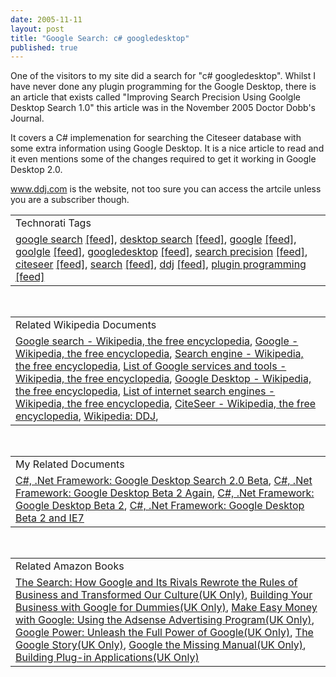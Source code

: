 ```yaml
---
date: 2005-11-11
layout: post
title: "Google Search: c# googledesktop"
published: true
---
```

One of the visitors to my site did a search for "c# googledesktop". Whilst I have never done any plugin programming for the Google Desktop, there is an article that exists called "Improving Search Precision Using Goolgle Desktop Search 1.0" this article was in the November 2005 Doctor Dobb's Journal.<p />It covers a C# implemenation for searching the Citeseer database with some extra information using Google Desktop. It is a nice article to read and it even mentions some of the changes required to get it working in Google Desktop 2.0.<p /><a href="http://www.ddj.com">www.ddj.com</a> is the website, not too sure you can access the artcile unless you are a subscriber though.<p /><table class="TechnoratiHead TagHeader">
<tr><td>Technorati Tags</td></tr>
<tr class="Technorati"><td>
<a href="http://www.technorati.com/tag/google%20search" class="Tag" rel="tag">google search</a> <a href="http://feeds.technorati.com/feed/posts/tag/google%20search" class="Tag">[feed]</a>, <a href="http://www.technorati.com/tag/desktop%20search" class="Tag" rel="tag">desktop search</a> <a href="http://feeds.technorati.com/feed/posts/tag/desktop%20search" class="Tag">[feed]</a>, <a href="http://www.technorati.com/tag/google" class="Tag" rel="tag">google</a> <a href="http://feeds.technorati.com/feed/posts/tag/google" class="Tag">[feed]</a>, <a href="http://www.technorati.com/tag/goolgle" class="Tag" rel="tag">goolgle</a> <a href="http://feeds.technorati.com/feed/posts/tag/goolgle" class="Tag">[feed]</a>, <a href="http://www.technorati.com/tag/googledesktop" class="Tag" rel="tag">googledesktop</a> <a href="http://feeds.technorati.com/feed/posts/tag/googledesktop" class="Tag">[feed]</a>, <a href="http://www.technorati.com/tag/search%20precision" class="Tag" rel="tag">search precision</a> <a href="http://feeds.technorati.com/feed/posts/tag/search%20precision" class="Tag">[feed]</a>, <a href="http://www.technorati.com/tag/citeseer" class="Tag" rel="tag">citeseer</a> <a href="http://feeds.technorati.com/feed/posts/tag/citeseer" class="Tag">[feed]</a>, <a href="http://www.technorati.com/tag/search" class="Tag" rel="tag">search</a> <a href="http://feeds.technorati.com/feed/posts/tag/search" class="Tag">[feed]</a>, <a href="http://www.technorati.com/tag/ddj" class="Tag" rel="tag">ddj</a> <a href="http://feeds.technorati.com/feed/posts/tag/ddj" class="Tag">[feed]</a>, <a href="http://www.technorati.com/tag/plugin%20programming" class="Tag" rel="tag">plugin programming</a> <a href="http://feeds.technorati.com/feed/posts/tag/plugin%20programming" class="Tag">[feed]</a>
</td></tr>
</table><br /><table class="TechnoratiHead TagHeader">
<tr><td>Related Wikipedia Documents</td></tr>
<tr class="Technorati"><td>
<a href="http://en.wikipedia.org/wiki/Google_search" class="Tag" rel="tag">Google search - Wikipedia, the free encyclopedia</a>, <a href="http://en.wikipedia.org/wiki/Google" class="Tag" rel="tag">Google - Wikipedia, the free encyclopedia</a>, <a href="http://en.wikipedia.org/wiki/Search_engine" class="Tag" rel="tag">Search engine - Wikipedia, the free encyclopedia</a>, <a href="http://en.wikipedia.org/wiki/Google_Groups" class="Tag" rel="tag">List of Google services and tools - Wikipedia, the free encyclopedia</a>, <a href="http://en.wikipedia.org/wiki/Google_Desktop_Search" class="Tag" rel="tag">Google Desktop - Wikipedia, the free encyclopedia</a>, <a href="http://en.wikipedia.org/wiki/List_of_search_engines" class="Tag" rel="tag">List of internet search engines - Wikipedia, the free encyclopedia</a>, <a href="http://en.wikipedia.org/wiki/CiteSeer" class="Tag" rel="tag">CiteSeer - Wikipedia, the free encyclopedia</a>, <a href="http://en.wikipedia.org/wiki/DDJ" class="Tag" rel="tag">Wikipedia: DDJ</a>, </td></tr>
</table><br /><table class="TechnoratiHead TagHeader">
<tr><td>My Related Documents</td></tr>
<tr class="Technorati"><td>
<a href="http://www.kinlan.co.uk/2005/08/google-desktop-search-20-beta.html" class="Tag" rel="tag">C#, .Net Framework: Google Desktop Search 2.0 Beta</a>, <a href="http://www.kinlan.co.uk/2005/08/google-desktop-beta-2-again.html" class="Tag" rel="tag">C#, .Net Framework: Google Desktop Beta 2 Again</a>, <a href="http://www.kinlan.co.uk/2005/08/google-desktop-beta-2.html" class="Tag" rel="tag">C#, .Net Framework: Google Desktop Beta 2</a>, <a href="http://www.kinlan.co.uk/2005/08/google-desktop-beta-2-and-ie7.html" class="Tag" rel="tag">C#, .Net Framework: Google Desktop Beta 2 and IE7</a>
</td></tr>
</table><br /><table class="TechnoratiHead TagHeader">
<tr><td>Related Amazon Books</td></tr>
<tr class="Technorati"><td>
<a href="http://www.amazon.co.uk/exec/obidos/redirect?tag=cnetfra-21%26link_code=xm2%26camp=2025%26creative=165953%26path=http://www.amazon.co.uk/gp/redirect.html%253fASIN=1857883616%2526tag=cnetfra-21%2526lcode=xm2%2526cID=2025%2526ccmID=165953%2526location=/o/ASIN/1857883616%25253FSubscriptionId=0CM2PVF6VAHJQKW5G782" class="Tag" rel="tag">The Search: How Google and Its Rivals Rewrote the Rules of Business and Transformed Our Culture(UK Only)</a>, <a href="http://www.amazon.co.uk/exec/obidos/redirect?tag=cnetfra-21%26link_code=xm2%26camp=2025%26creative=165953%26path=http://www.amazon.co.uk/gp/redirect.html%253fASIN=0764571435%2526tag=cnetfra-21%2526lcode=xm2%2526cID=2025%2526ccmID=165953%2526location=/o/ASIN/0764571435%25253FSubscriptionId=0CM2PVF6VAHJQKW5G782" class="Tag" rel="tag">Building Your Business with Google for Dummies(UK Only)</a>, <a href="http://www.amazon.co.uk/exec/obidos/redirect?tag=cnetfra-21%26link_code=xm2%26camp=2025%26creative=165953%26path=http://www.amazon.co.uk/gp/redirect.html%253fASIN=0321321146%2526tag=cnetfra-21%2526lcode=xm2%2526cID=2025%2526ccmID=165953%2526location=/o/ASIN/0321321146%25253FSubscriptionId=0CM2PVF6VAHJQKW5G782" class="Tag" rel="tag">Make Easy Money with Google: Using the Adsense Advertising Program(UK Only)</a>, <a href="http://www.amazon.co.uk/exec/obidos/redirect?tag=cnetfra-21%26link_code=xm2%26camp=2025%26creative=165953%26path=http://www.amazon.co.uk/gp/redirect.html%253fASIN=0072257873%2526tag=cnetfra-21%2526lcode=xm2%2526cID=2025%2526ccmID=165953%2526location=/o/ASIN/0072257873%25253FSubscriptionId=0CM2PVF6VAHJQKW5G782" class="Tag" rel="tag">Google Power: Unleash the Full Power of Google(UK Only)</a>, <a href="http://www.amazon.co.uk/exec/obidos/redirect?tag=cnetfra-21%26link_code=xm2%26camp=2025%26creative=165953%26path=http://www.amazon.co.uk/gp/redirect.html%253fASIN=055380457X%2526tag=cnetfra-21%2526lcode=xm2%2526cID=2025%2526ccmID=165953%2526location=/o/ASIN/055380457X%25253FSubscriptionId=0CM2PVF6VAHJQKW5G782" class="Tag" rel="tag">The Google Story(UK Only)</a>, <a href="http://www.amazon.co.uk/exec/obidos/redirect?tag=cnetfra-21%26link_code=xm2%26camp=2025%26creative=165953%26path=http://www.amazon.co.uk/gp/redirect.html%253fASIN=0596006136%2526tag=cnetfra-21%2526lcode=xm2%2526cID=2025%2526ccmID=165953%2526location=/o/ASIN/0596006136%25253FSubscriptionId=0CM2PVF6VAHJQKW5G782" class="Tag" rel="tag">Google the Missing Manual(UK Only)</a>, <a href="http://www.amazon.co.uk/exec/obidos/redirect?tag=cnetfra-21%26link_code=xm2%26camp=2025%26creative=165953%26path=http://www.amazon.co.uk/gp/redirect.html%253fASIN=0789708442%2526tag=cnetfra-21%2526lcode=xm2%2526cID=2025%2526ccmID=165953%2526location=/o/ASIN/0789708442%25253FSubscriptionId=0CM2PVF6VAHJQKW5G782" class="Tag" rel="tag">Building Plug-in Applications(UK Only)</a>
</td></tr>
</table><div class="blogger-post-footer"><img class="posterous_download_image" src="https://blogger.googleusercontent.com/tracker/8109338-113171531642461746?l=www.kinlan.co.uk%2Findex.html" height="1" alt="" width="1" /></div>

